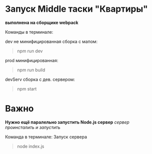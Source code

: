 # Запуск Middle  таски "Квартиры"

 __выполнена на сборщике webpack__


 Команды в терминале: 

dev не минифицированная сборка с мапом:
 >npm run dev

 prod  минифицированная:
 >npm run build

  devServ сборка с дев. сервером:
 >npm start

# Важно 
__Нужно ещё паралельно запустить Node.js сервер__
_сервер проинсталить и запустить_

Команда в терминале: 
Запуск сервера  
 >node index.js




